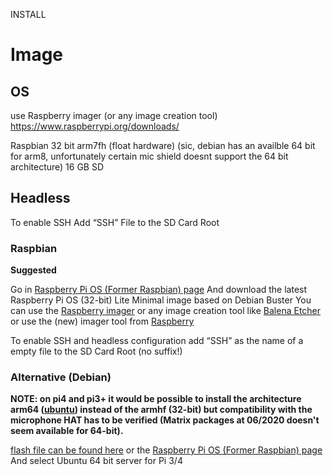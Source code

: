 INSTALL

# Image

## OS
use Raspberry imager (or any image creation tool)
 https://www.raspberrypi.org/downloads/ 
 
 Raspbian 32 bit arm7fh (float hardware) (sic, debian has an availble 64 bit for arm8, unfortunately certain mic shield doesnt support the 64 bit architecture)
 16 GB SD
 
 ## Headless
 To enable SSH
 Add “SSH” File to the SD Card Root
 


### Raspbian 

**Suggested**

Go in [Raspberry Pi OS (Former Raspbian) page](https://www.raspberrypi.org/downloads/raspberry-pi-os/)
And download the latest Raspberry Pi OS (32-bit) Lite Minimal image based on Debian Buster
You can use the [Raspberry imager](https://www.raspberrypi.org/downloads/) 
or any image creation tool like [Balena Etcher](https://www.balena.io/etcher/) or use the (new) imager tool
from [Raspberry](https://www.raspberrypi.org/documentation/installation/installing-images/README.md)

 To enable SSH and headless configuration add “SSH” as the name of a empty file to the SD Card Root (no suffix!)

### Alternative (Debian)

**NOTE: on pi4 and pi3+ it would be possible to install the architecture arm64 ([ubuntu](https://wiki.ubuntu.com/ARM/RaspberryPi)) instead of the armhf (32-bit) but compatibility with the microphone HAT has to be verified (Matrix packages at 06/2020 doesn't seem available for 64-bit).**

[flash file can be found here](https://wiki.ubuntu.com/ARM/RaspberryPi)
or the [Raspberry Pi OS (Former Raspbian) page](https://www.raspberrypi.org/downloads/raspberry-pi-os/) 
And select Ubuntu 64 bit server for Pi 3/4